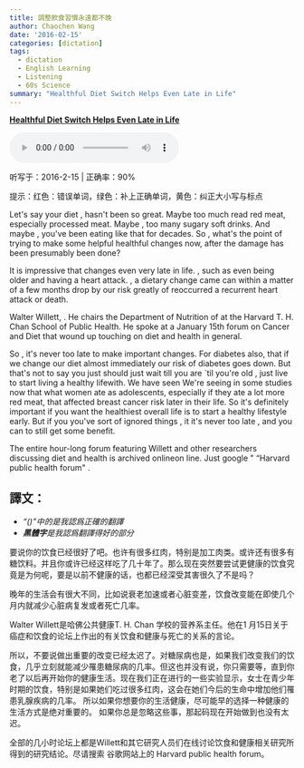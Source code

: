 ```yaml
---
title: 調整飲食習慣永遠都不晚
author: Chaochen Wang
date: '2016-02-15'
categories: [dictation]
tags:
  - dictation
  - English Learning
  - Listening
  - 60s Science
summary: "Healthful Diet Switch Helps Even Late in Life"
---
```


**[Healthful Diet Switch Helps Even Late in Life](http://www.scientificamerican.com/podcast/episode/healthful-diet-switch-helps-even-late-in-life/)**

<audio src="/mp3/160119LateLifeDietBenefits.mp3" controls="controls">
Your browser does not support the audio element.
你的瀏覽器不支持音頻播放。請使用chrome科學上網。
</audio>

听写于：2016-2-15 | 正确率：90%

<!--我的听写开始-->
提示：<span class="diff_off">红色</span>：错误单词，<span class="diff_add">绿色</span>：补上正确单词，<span class="diff_alert">黄色</span>：纠正大小写与标点                        <p class="linetext">Let's say your diet <span class="diff_alert">,</span> hasn't been so great. Maybe too much <span class="diff_off">read</span> <span class="diff_add">red</span> meat, especially processed meat. Maybe <span class="diff_alert">,</span> too many sugary soft drinks. And maybe <span class="diff_alert">,</span> you've been eating like that for decades. So <span class="diff_alert">,</span> what's the point of trying to make some <span class="diff_off">helpful</span> <span class="diff_add">healthful</span> changes now<span class="diff_alert">,</span> after the damage has <span class="diff_off">been</span> presumably been done? </p><p class="linetext">It is impressive that changes even very late in life<span class="diff_alert">.</span> <span class="diff_alert">,</span> <span class="diff_alert" title="Such ">such </span>as even being older and having a heart attack<span class="diff_alert">.</span> <span class="diff_alert">,</span> <span class="diff_add">a</span> <span class="diff_alert" title="Dietary ">dietary </span>change <span class="diff_off">came</span> <span class="diff_add">can</span> within a matter of a few months drop <span class="diff_off">by</span> <span class="diff_add">our</span> risk greatly of <span class="diff_off">reoccurred</span> <span class="diff_add">a</span> <span class="diff_add">recurrent</span> heart attack or death. </p><p class="linetext">Walter Willett<span class="diff_alert">,</span> <span class="diff_alert">.</span> <span class="diff_alert" title="he ">He </span>chairs the Department of Nutrition <span class="diff_off">of</span> <span class="diff_add">at</span> the Harvard T. H. Chan School of Public Health. He spoke at <span class="diff_add">a</span> January 15th forum on Cancer and Diet that wound up touching on diet and health in general. </p><p class="linetext">So <span class="diff_alert">,</span> it's never too late to make important changes<span class="diff_alert">.</span> <span class="diff_alert" title="for ">For </span>diabetes also, that if we change our diet almost immediately our risk of diabetes goes down. But that's not <span class="diff_add">to</span> say you <span class="diff_add">just</span> should just wait <span class="diff_off">till</span> <span class="diff_off">you</span> <span class="diff_off">are</span> <span class="diff_add">`</span><span class="diff_add">til</span> <span class="diff_add">you're</span> old <span class="diff_alert">,</span> <span class="diff_off">just</span> <span class="diff_off">live</span> <span class="diff_add">to</span> <span class="diff_add">start</span> <span class="diff_add">living</span> a healthy life<span class="diff_off">with</span>. <span class="diff_off">We</span> <span class="diff_off">have</span> <span class="diff_off">seen</span> <span class="diff_add">We're</span> <span class="diff_add">seeing</span> <span class="diff_add">in</span> some studies now that what women ate as adolescents<span class="diff_alert">,</span> especially if they ate a lot more red meat<span class="diff_alert">,</span> that affected breast cancer risk later in their life. So it's definitely important if you want the healthiest overall life is to start <span class="diff_add">a</span> healthy lifestyle early. But if <span class="diff_off">you</span> <span class="diff_add">you've</span> sort of ignored things <span class="diff_alert">,</span> <span class="diff_off">it</span> <span class="diff_add">it's</span> never too late <span class="diff_alert">,</span> <span class="diff_off">and</span> <span class="diff_off">you</span> <span class="diff_off">can</span> <span class="diff_add">to</span> still get some benefit. </p><p class="linetext">The entire hour-long forum featuring Willett and other researchers discussing diet and health is archived <span class="diff_off">online</span><span class="diff_add">on</span> <span class="diff_add">line</span>. Just google <span class="diff_alert">"</span> <span class="diff_add">“</span>Harvard public health forum" .</p>
<!--我的听写结束-->


## 譯文：

* _“()”中的是我認爲正確的翻譯_
* _**黑體字**是我認爲翻譯得好的部分_

要说你的饮食已经很好了吧。也许有很多红肉，特别是加工肉类。或许还有很多有糖饮料。并且你或许已经这样吃了几十年了。那么现在突然要尝试更健康的饮食究竟是为何呢，要是以前不健康的话，也都已经深受其害很久了不是吗？

晚年的生活会有很大不同，比如说衰老加速或者心脏变差，饮食改变能在即使几个月内就减少心脏病复发或者死亡几率。

Walter Willett是哈佛公共健康T. H. Chan 学校的营养系主任。他在1 月15日关于癌症和饮食的论坛上作出的有关饮食和健康与死亡的关系的言论。

所以，不要说做出重要的改变已经太迟了。对糖尿病也是，如果我们改变我们的饮食，几乎立刻就能减少罹患糖尿病的几率。但这也并没有说，你只需要等，直到你老了以后再开始你的健康生活。现在我们正在进行的一些实验显示，女士在青少年时期的饮食，特别是如果她们吃过很多红肉，这会在她们今后的生命中增加他们罹患乳腺疾病的几率。 所以如果你想要你的生活健康，尽可能早的选择一种健康的生活方式是绝对重要的。 如果你总是忽略这些事，那起码现在开始做到也没有太迟。

全部的几小时论坛上都是Willett和其它研究人员们在线讨论饮食和健康相关研究所得到的研究结论。尽请搜索 谷歌网站上的 Harvard public health forum。
